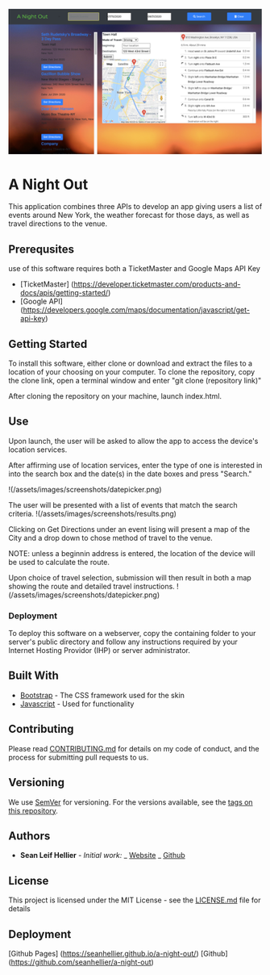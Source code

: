 ![A Night Out](/assets/images/screenshots/splash.png)


# A Night Out

This application combines three APIs to develop an app giving users a list of events around New York, the weather forecast for those days, as well as travel directions to the venue.

## Prerequsites
use of this software requires both a TicketMaster and Google Maps API Key

- [TicketMaster]    (https://developer.ticketmaster.com/products-and-docs/apis/getting-started/)
- [Google API]      (https://developers.google.com/maps/documentation/javascript/get-api-key)
  
## Getting Started

To install this software, either clone or download and extract the files to a location of your choosing on your computer. To clone the repository, copy the clone link, open a terminal window and enter "git clone (repository link)"

After cloning the repository on your machine, launch index.html.

## Use

Upon launch, the user will be asked to allow the app to access the device's location services.

After affirming use of location services, enter the type of one is interested in into the search box and the date(s) in the date boxes and press "Search."

!(/assets/images/screenshots/datepicker.png)

The user will be presented with a list of events that match the search criteria.
!(/assets/images/screenshots/results.png)

Clicking on Get Directions under an event lising will present a map of the City and a drop down to chose method of travel to the venue.

NOTE: unless a beginnin address is entered, the location of the device will be used to calculate the route.

Upon choice of travel selection, submission will then result in both a map showing the route and detailed travel instructions.
!(/assets/images/screenshots/datepicker.png)

### Deployment

To deploy this software on a webserver, copy the containing folder to your server's public directory and follow any instructions required by your Internet Hosting Providor (IHP) or server administrator.

## Built With

- [Bootstrap](http://www.getbootstrap.com) - The CSS framework used for the skin
- [Javascript](https://www.javascript.com/) - Used for functionality

## Contributing

Please read [CONTRIBUTING.md](https://github.com/seanhellier/slh_portfolio/blob/master/contributing.md) for details on my code of conduct, and the process for submitting pull requests to us.

## Versioning

We use [SemVer](http://semver.org/) for versioning. For the versions available, see the [tags on this repository](https://github.com/your/project/tags).

## Authors

- **Sean Leif Hellier** - _Initial work:_
  _ [Website](http://www.seanhellier.com)
  _ [Github](https://github.com/seanhellier/slh_portfolio)

## License

This project is licensed under the MIT License - see the [LICENSE.md](LICENSE.md) file for details

## Deployment

[Github Pages]  (https://seanhellier.github.io/a-night-out/)
[Github]        (https://github.com/seanhellier/a-night-out)
